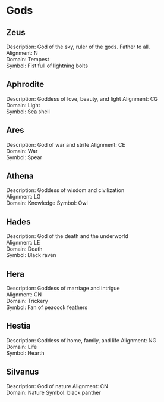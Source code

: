 # Gods

## Zeus

Description:  God of the sky, ruler of the gods.   Father to all.	
Alignment:  N	
Domain:  Tempest	
Symbol:  Fist full of lightning bolts

## Aphrodite

Description:  Goddess of love, beauty, and light
Alignment:  CG	
Domain:  Light	
Symbol:  Sea shell

## Ares

Description:  God of war and strife	
Alignment: CE	
Domain:  War	
Symbol:  Spear

## Athena

Description:  Goddess of wisdom and civilization	
Alignment:  LG	
Domain:  Knowledge
Symbol:  Owl

## Hades

Description:  God of the death and the underworld	
Alignment:  LE	
Domain:  Death	
Symbol:  Black raven

## Hera

Description:  Goddess of marriage and intrigue	
Alignment:  CN	
Domain:  Trickery	
Symbol:  Fan of peacock feathers

## Hestia

Description:  Goddess of home, family, and life	
Alignment:  NG	
Domain:  Life	
Symbol:  Hearth

## Silvanus

Description:  God of nature	
Alignment:  CN	
Domain:  Nature	
Symbol:  black panther
